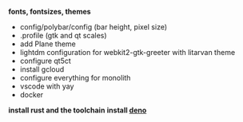 **fonts, fontsizes, themes**
- config/polybar/config (bar height, pixel size)
- .profile (gtk and qt scales)
- add Plane theme
- lightdm configuration for webkit2-gtk-greeter with litarvan theme
- configure qt5ct
- install gcloud
- configure everything for monolith
- vscode with yay
- docker

**install rust and the toolchain**
**install [deno](https://github.com/denoland/deno)**

